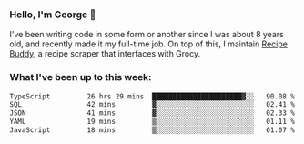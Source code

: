 ### Hello, I'm George 👋

I've been writing code in some form or another since I was about 8 years old, and recently made it my full-time job. On top of this, I maintain [Recipe Buddy](https://github.com/georgegebbett/recipe-buddy), a recipe scraper that interfaces with Grocy.  

<!--
**georgegebbett/georgegebbett** is a ✨ _special_ ✨ repository because its `README.md` (this file) appears on your GitHub profile.

Here are some ideas to get you started:

- 🔭 I’m currently working on ...
- 🌱 I’m currently learning ...
- 👯 I’m looking to collaborate on ...
- 🤔 I’m looking for help with ...
- 💬 Ask me about ...
- 📫 How to reach me: ...
- 😄 Pronouns: ...
- ⚡ Fun fact: ...
-->

### What I've been up to this week:
<!--START_SECTION:waka-->

```txt
TypeScript         26 hrs 29 mins  ██████████████████████▓░░   90.08 %
SQL                42 mins         ▓░░░░░░░░░░░░░░░░░░░░░░░░   02.41 %
JSON               41 mins         ▓░░░░░░░░░░░░░░░░░░░░░░░░   02.33 %
YAML               19 mins         ▒░░░░░░░░░░░░░░░░░░░░░░░░   01.11 %
JavaScript         18 mins         ▒░░░░░░░░░░░░░░░░░░░░░░░░   01.07 %
```

<!--END_SECTION:waka-->
